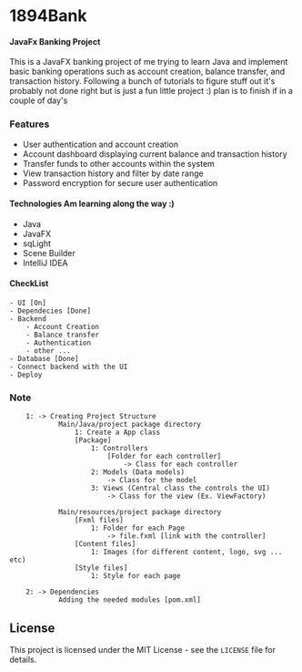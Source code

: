 # 1894Bank
#### JavaFx Banking Project

This is a JavaFX banking project of me trying to learn Java and implement basic banking operations such as 
account creation, balance transfer, and transaction history. Following a bunch of tutorials to figure stuff
out it's probably not done right but is just a fun little project :) plan is to finish if 
in a couple of day's


### Features

- User authentication and account creation
- Account dashboard displaying current balance and transaction history
- Transfer funds to other accounts within the system
- View transaction history and filter by date range
- Password encryption for secure user authentication


#### Technologies Am learning along the way :)

- Java
- JavaFX 
- sqLight
- Scene Builder
- IntelliJ IDEA



#### CheckList
    - UI [On]
    - Dependecies [Done]
    - Backend 
        - Account Creation
        - Balance transfer
        - Authentication
        - other ...
    - Database [Done]
    - Connect backend with the UI
    - Deploy

### Note 

        1: -> Creating Project Structure 
                Main/Java/project package directory 
                    1: Create a App class 
                    [Package]
                        1: Controllers 
                            [Folder for each controller]
                                -> Class for each controller
                        2: Models (Data models)
                            -> Class for the model
                        3: Views (Central class the controls the UI)
                            -> Class for the view (Ex. ViewFactory)

                Main/resources/project package directory 
                    [Fxml files]
                        1: Folder for each Page 
                            -> file.fxml [link with the controller]
                    [Content files]
                        1: Images (for different content, logo, svg ... etc)
                    [Style files]
                        1: Style for each page  

        2: -> Dependencies 
                Adding the needed modules [pom.xml]


## License

This project is licensed under the MIT License - see the `LICENSE` file for details.